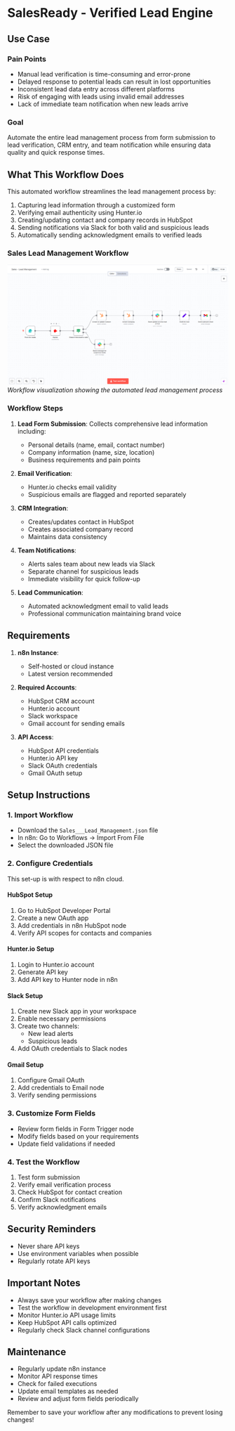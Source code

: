 # SalesReady - Verified Lead Engine

## Use Case
### Pain Points
- Manual lead verification is time-consuming and error-prone
- Delayed response to potential leads can result in lost opportunities
- Inconsistent lead data entry across different platforms
- Risk of engaging with leads using invalid email addresses
- Lack of immediate team notification when new leads arrive

### Goal
Automate the entire lead management process from form submission to lead verification, CRM entry, and team notification while ensuring data quality and quick response times.

## What This Workflow Does
This automated workflow streamlines the lead management process by:
1. Capturing lead information through a customized form
2. Verifying email authenticity using Hunter.io
3. Creating/updating contact and company records in HubSpot
4. Sending notifications via Slack for both valid and suspicious leads
5. Automatically sending acknowledgment emails to verified leads

### Sales Lead Management Workflow

![Sales Lead Management Workflow](./images/workflow_diagram.png)
*Workflow visualization showing the automated lead management process*

### Workflow Steps
1. **Lead Form Submission**: Collects comprehensive lead information including:
   - Personal details (name, email, contact number)
   - Company information (name, size, location)
   - Business requirements and pain points

2. **Email Verification**: 
   - Hunter.io checks email validity
   - Suspicious emails are flagged and reported separately

3. **CRM Integration**:
   - Creates/updates contact in HubSpot
   - Creates associated company record
   - Maintains data consistency

4. **Team Notifications**:
   - Alerts sales team about new leads via Slack
   - Separate channel for suspicious leads
   - Immediate visibility for quick follow-up

5. **Lead Communication**:
   - Automated acknowledgment email to valid leads
   - Professional communication maintaining brand voice

## Requirements
1. **n8n Instance**:
   - Self-hosted or cloud instance
   - Latest version recommended

2. **Required Accounts**:
   - HubSpot CRM account
   - Hunter.io account
   - Slack workspace
   - Gmail account for sending emails

3. **API Access**:
   - HubSpot API credentials
   - Hunter.io API key
   - Slack OAuth credentials
   - Gmail OAuth setup

## Setup Instructions

### 1. Import Workflow
- Download the `Sales___Lead_Management.json` file
- In n8n: Go to Workflows → Import From File
- Select the downloaded JSON file

### 2. Configure Credentials
This set-up is with respect to n8n cloud.

#### HubSpot Setup
1. Go to HubSpot Developer Portal
2. Create a new OAuth app
3. Add credentials in n8n HubSpot node
4. Verify API scopes for contacts and companies

#### Hunter.io Setup
1. Login to Hunter.io account
2. Generate API key
3. Add API key to Hunter node in n8n

#### Slack Setup
1. Create new Slack app in your workspace
2. Enable necessary permissions
3. Create two channels:
   - New lead alerts
   - Suspicious leads
4. Add OAuth credentials to Slack nodes

#### Gmail Setup
1. Configure Gmail OAuth
2. Add credentials to Email node
3. Verify sending permissions

### 3. Customize Form Fields
- Review form fields in Form Trigger node
- Modify fields based on your requirements
- Update field validations if needed

### 4. Test the Workflow
1. Test form submission
2. Verify email verification process
3. Check HubSpot for contact creation
4. Confirm Slack notifications
5. Verify acknowledgment emails

## Security Reminders
- Never share API keys
- Use environment variables when possible
- Regularly rotate API keys

## Important Notes
- Always save your workflow after making changes
- Test the workflow in development environment first
- Monitor Hunter.io API usage limits
- Keep HubSpot API calls optimized
- Regularly check Slack channel configurations

## Maintenance
- Regularly update n8n instance
- Monitor API response times
- Check for failed executions
- Update email templates as needed
- Review and adjust form fields periodically

Remember to save your workflow after any modifications to prevent losing changes!
